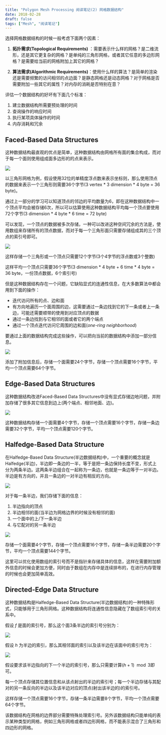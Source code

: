 ```yaml
---
title: "Polygon Mesh Processing 阅读笔记(2) 网格数据结构"
date: 2018-02-28
draft: false
tags: ["Mesh", "阅读笔记"]
---
```

<!--more-->

选择网格数据结构的时候一般考虑下面两个因素：

1. **拓扑需求(Topological Requirements)** ：需要表示什么样的网格？是二维流形，还是其它更复杂的网格？是单纯的三角形网格，或者其它任意的多边形网格？是需要给当前的网格附加上其它的网格？

2. **算法需求(Algorithmic Requirements)**：使用什么样的算法？是简单的渲染还是需要频繁的访问相邻的点边面？是静态网格还是动态网格？对于网格是否需要附加一些其它的属性？对内存的消耗是否特别在意？

评估一个数据结构的好坏有下面几个标准：

1. 建立数据结构所需要预处理的时间
2. 查询操作的响应时间
3. 执行某项具体操作的时间
4. 内存消耗和冗余

## Faced-Based Data Structures

这种数据结构最直观的优点是简单，这种数据结构由网格所有面的集合构成，而对于每一个面则使用组成面多边形的的点来表示。

![](http://upload-images.jianshu.io/upload_images/6808438-728b4acb3b7fcc55.JPG?imageMogr2/auto-orient/strip%7CimageView2/2/w/1240)

以三角形网格为例，假设使用32位的单精度浮点数来表示坐标则，那么使用顶点的数据来表示一个三角形则需要36个字节(3 vertex * 3 dimension * 4 byte = 36 byte)。

通过上一部分的学习可以知道顶点的邻边的平均数量为6，即在这种数据结构中一个顶点平均会被存储6次，所以可以估算使用这种数据结构平均每一个顶点要使用72个字节(3 dimension * 4 byte * 6 time = 72 byte)

可以发现，一个顶点的数据被多次存储，一种可以改进这种空间冗余的方法是，使用数组来存储所有的顶点数据，而对于每一个三角形面只需要存储组成其的三个顶点的索引号即可。

![](http://upload-images.jianshu.io/upload_images/6808438-9957927517888d20.JPG?imageMogr2/auto-orient/strip%7CimageView2/2/w/1240)

这样存储一个三角形或一个顶点只需要12个字节(3个4字节的浮点数或3个整数)

这样平均一个顶点只需要36个字节(3 dimension * 4 byte + 6 time * 4 byte = 36 byte，一份顶点数据，6个索引号)

但是这种数据结构存在一个问题，它缺陷显式的连通性信息，在大多数算法中都会用到下面的操作：

* 迭代访问所有的点、边和面
* 有方向地遍历一个面周围的边，这需要通过一条边找到它的下一条或者上一条边，可能还需要顺带的使用到对应顶点的数据
* 通过一条边找到与它相邻的面或者它的两个端点
* 通过一个顶点迭代访问它周围的边和面(*one-ring neighborhood*)

要通过上面的数据结构完成这些操作，可以把向当前的数据结构中添加一部分信息。

![](http://upload-images.jianshu.io/upload_images/6808438-62deb2bccd228a9e.JPG?imageMogr2/auto-orient/strip%7CimageView2/2/w/1240)

添加了附加信息后，存储一个面需要24个字节，存储一个顶点需要16个字节，平均一个顶点需要64个字节。

## Edge-Based Data Structures

这种数据结构改进Faced-Based Data Structures中没有显式存储边地问题，并附加存储了很多其它信息到边上(两个端点、相邻地面、边)。

![](http://upload-images.jianshu.io/upload_images/6808438-aa01984ef0b348c3.JPG?imageMogr2/auto-orient/strip%7CimageView2/2/w/1240)

这种数据结构存储一个面需要4个字节，存储一个顶点需要16个字节，存储一条边需要32个字节，平均一个顶点需要120个字节。

## Halfedge-Based Data Structure

在Halfedge-Based Data Structure(半边数据结构)中，一个重要的概念就是Halfedge(半边)，半边即一条边的一半，等于是把一条边保持长度不变，形式上分为两条半边。这两条半边组合在一起称为一条边，也就是一条边等于一对半边。半边是有方向的，并且一条边的一对半边有相反的方向。

![](http://upload-images.jianshu.io/upload_images/6808438-ee8f2a9145b4cd6e.JPG?imageMogr2/auto-orient/strip%7CimageView2/2/w/1240)

对于每一条半边，我们存储下面的信息：

1. 半边指向的顶点
2. 半边相邻的面(当半边为网格边界的时候没有相邻的面)
3. 一个面中的上/下一条半边
4. 与它配对的另一条半边

![](http://upload-images.jianshu.io/upload_images/6808438-4c280e15b8c93ce9.JPG?imageMogr2/auto-orient/strip%7CimageView2/2/w/1240)

存储一个面需要4个字节，存储一个顶点需要16个字节，存储一条半边需要20个字节，平均一个顶点需要144个字节。

这里可以优化使用数组的索引号而不是指针来存储具体的信息，这样在需要附加额外信息的时候会更加方便，同时由于数组在内存中是连续排布的，在进行内存管理的时候也会更加简单高效。

## Directed-Edge Data Structure

这种数据结构是Halfedge-Based Data Structure(半边数据结构)的一种特殊形式，只能够用于三角形网格。这种数据结构将连通性信息隐藏在了数组索引号的关系中。

假设 *f* 是面的索引号，那么这个面3条半边的索引号分别为：

![](http://upload-images.jianshu.io/upload_images/6808438-88d5310b44eed858.JPG?imageMogr2/auto-orient/strip%7CimageView2/2/w/1240)

假设 *h* 为半边的索引，那么其相邻面的索引以及该半边在该面中的索引号为：

![](http://upload-images.jianshu.io/upload_images/6808438-311e6a1506098ee7.JPG?imageMogr2/auto-orient/strip%7CimageView2/2/w/1240)

假设要求该半边指向的下一个半边的索引号，那么只需要计算$(h + 1) \mod{3}$即可。

每一个顶点存储其位置信息和从该点射出的半边的索引号；每一个半边存储与其配对的另一条反向的半边以及该半边对应的顶点(射出该半边的)的索引号。

这样存储一个顶点需要16个字节，存储一条半边需要8个字节，平均一个顶点需要64个字节。

该数据结构在网格的边界部分需要特殊处理索引号。另外该数据结构只能单纯的表示某种类型的网格，例如三角形网格或者四边形网格，而不能表示混合了三角形和四边形的网格。
